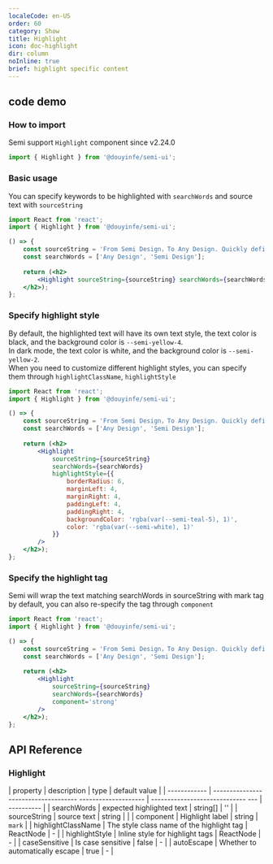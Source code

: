 ```yaml
---
localeCode: en-US
order: 60
category: Show
title: Highlight 
icon: doc-highlight
dir: column
noInline: true
brief: highlight specific content
---
```


## code demo

### How to import

Semi support `Highlight` component since v2.24.0

```jsx import
import { Highlight } from '@douyinfe/semi-ui';
```


### Basic usage

You can specify keywords to be highlighted with `searchWords` and source text with `sourceString`


```jsx live=true dir="column"
import React from 'react';
import { Highlight } from '@douyinfe/semi-ui';

() => {
    const sourceString = 'From Semi Design，To Any Design. Quickly define your design system and apply it to design drafts and code';
    const searchWords = ['Any Design', 'Semi Design'];
    
    return (<h2>
        <Highlight sourceString={sourceString} searchWords={searchWords} />
    </h2>);
};
```

### Specify highlight style

By default, the highlighted text will have its own text style, the text color is black, and the background color is `--semi-yellow-4`.  
In dark mode, the text color is white, and the background color is `--semi-yellow-2`.  
When you need to customize different highlight styles, you can specify them through `highlightClassName`, `highlightStyle`

```jsx live=true dir="column"
import React from 'react';
import { Highlight } from '@douyinfe/semi-ui';

() => {
    const sourceString = 'From Semi Design，To Any Design. Quickly define your design system and apply it to design drafts and code';
    const searchWords = ['Any Design', 'Semi Design'];
    
    return (<h2>
        <Highlight
            sourceString={sourceString}
            searchWords={searchWords}
            highlightStyle={{
                borderRadius: 6,
                marginLeft: 4,
                marginRight: 4,
                paddingLeft: 4,
                paddingRight: 4,
                backgroundColor: 'rgba(var(--semi-teal-5), 1)',
                color: 'rgba(var(--semi-white), 1)'
            }}
        />
    </h2>);
};
```


### Specify the highlight tag

Semi will wrap the text matching searchWords in sourceString with mark tag by default, you can also re-specify the tag through `component`

```jsx live=true dir="column"
import React from 'react';
import { Highlight } from '@douyinfe/semi-ui';

() => {
    const sourceString = 'From Semi Design，To Any Design. Quickly define your design system and apply it to design drafts and code';
    const searchWords = ['Any Design', 'Semi Design'];
    
    return (<h2>
        <Highlight
            sourceString={sourceString}
            searchWords={searchWords}
            component='strong'
        />
    </h2>);
};
```

## API Reference

### Highlight

| property | description | type | default value |
| ------------ | ------------------------------------ -------------------- | ----------------------------- --- | ---------- |
| searchWords | expected highlighted text | string[] | '' |
| sourceString | source text | string | |
| component | Highlight label | string | `mark` |
| highlightClassName | The style class name of the highlight tag | ReactNode | - |
| highlightStyle | Inline style for highlight tags | ReactNode | - |
| caseSensitive | Is case sensitive | false | - |
| autoEscape | Whether to automatically escape | true | - |